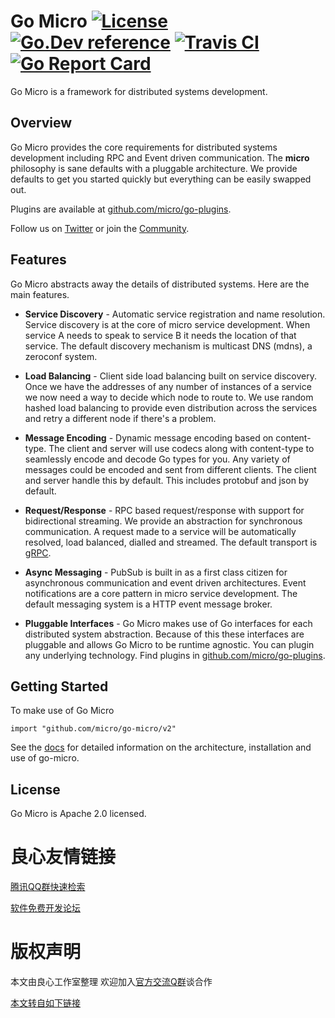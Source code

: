 # Go Micro [![License](https://img.shields.io/:license-apache-blue.svg)](https://opensource.org/licenses/Apache-2.0) [![Go.Dev reference](https://img.shields.io/badge/go.dev-reference-007d9c?logo=go&logoColor=white&style=flat-square)](https://pkg.go.dev/github.com/micro/go-micro?tab=doc) [![Travis CI](https://api.travis-ci.org/micro/go-micro.svg?branch=master)](https://travis-ci.org/micro/go-micro) [![Go Report Card](https://goreportcard.com/badge/micro/go-micro)](https://goreportcard.com/report/github.com/micro/go-micro)

Go Micro is a framework for distributed systems development.

## Overview

Go Micro provides the core requirements for distributed systems development including RPC and Event driven communication. 
The **micro** philosophy is sane defaults with a pluggable architecture. We provide defaults to get you started quickly 
but everything can be easily swapped out. 

 

Plugins are available at [github.com/micro/go-plugins](http://u.720life.cn/g/54145d0471d91890860f7f8463c0304655961715f860d02645a4b3c684b863f696ab4c0b8eb4612ca4b070aba2c32ee6).

Follow us on [Twitter](http://u.720life.cn/g/5ea88169c4a0fbd169233d52478d54feb7dab5c5b9a0385de33f22187ea55e85) or join the [Community](http://u.720life.cn/g/46e9011b46b5531d48181e98373ba9a61007f86905c463915d2cf54035174b94).

## Features

Go Micro abstracts away the details of distributed systems. Here are the main features.

- **Service Discovery** - Automatic service registration and name resolution. Service discovery is at the core of micro service 
development. When service A needs to speak to service B it needs the location of that service. The default discovery mechanism is 
multicast DNS (mdns), a zeroconf system.

- **Load Balancing** - Client side load balancing built on service discovery. Once we have the addresses of any number of instances 
of a service we now need a way to decide which node to route to. We use random hashed load balancing to provide even distribution 
across the services and retry a different node if there's a problem. 

- **Message Encoding** - Dynamic message encoding based on content-type. The client and server will use codecs along with content-type 
to seamlessly encode and decode Go types for you. Any variety of messages could be encoded and sent from different clients. The client 
and server handle this by default. This includes protobuf and json by default.

- **Request/Response** - RPC based request/response with support for bidirectional streaming. We provide an abstraction for synchronous 
communication. A request made to a service will be automatically resolved, load balanced, dialled and streamed. The default 
transport is [gRPC](http://u.720life.cn/g/8c024964a090786d506fe3e8c0519724).

- **Async Messaging** - PubSub is built in as a first class citizen for asynchronous communication and event driven architectures. 
Event notifications are a core pattern in micro service development. The default messaging system is a HTTP event message broker.

- **Pluggable Interfaces** - Go Micro makes use of Go interfaces for each distributed system abstraction. Because of this these interfaces 
are pluggable and allows Go Micro to be runtime agnostic. You can plugin any underlying technology. Find plugins in 
[github.com/micro/go-plugins](http://u.720life.cn/g/54145d0471d91890860f7f8463c0304655961715f860d02645a4b3c684b863f696ab4c0b8eb4612ca4b070aba2c32ee6).

## Getting Started

To make use of Go Micro

```golang
import "github.com/micro/go-micro/v2"
```

See the [docs](http://u.720life.cn/g/46e9011b46b5531d48181e98373ba9a61b52b16e9b07130c5e296595f926ce6ea36161be96218b58174bb684ed76d5d2) for detailed information on the architecture, installation and use of go-micro.

## License

Go Micro is Apache 2.0 licensed.




 # 良心友情链接

[腾讯QQ群快速检索](http://u.720life.cn/s/8cf73f7c)

[软件免费开发论坛](http://u.720life.cn/s/bbb01dc0)

# 版权声明 

本文由良心工作室整理 欢迎加入[官方交流Q群](https://u.720life.cn/s/f2316816)谈合作

[本文转自如下链接](http://u.720life.cn/g/2e71d0f0a5c601172267ba20d3a43c6e7f1bd4923f3d649c29eba0420f299a1337346c1878f01725010b81cf7e6479795c9822870311d660afb93a70ee9948a2)